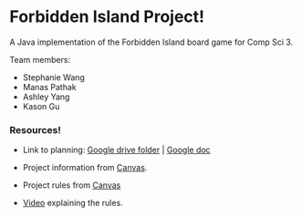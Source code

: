 # Forbidden Island Project!

A Java implementation of the Forbidden Island board game for Comp Sci 3.

Team members: 
  - Stephanie Wang
  - Manas Pathak
  - Ashley Yang
  - Kason Gu 

### Resources!

 - Link to planning: [Google drive folder](https://drive.google.com/drive/u/1/folders/1Ki5lIc1FaYJMQy2dOUgd9sepkmycevnk) | [Google doc](https://docs.google.com/document/d/1CRZAXRx_OlnMRZzYF-9iI2kxjrkR_Ysem-7W9bNActc/edit?usp=sharing)

 - Project information from [Canvas](https://katyisd.instructure.com/courses/461159/files/45562925?module_item_id=22557859).

 - Project rules from [Canvas](https://katyisd.instructure.com/courses/461159/files/45562924?module_item_id=22557860)

 - [Video](https://www.youtube.com/watch?app=desktop&v=E6Rp7CBkPgY) explaining the rules.
